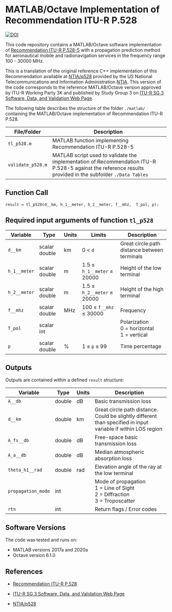 # MATLAB/Octave Implementation of Recommendation ITU-R P.528

[![DOI](https://zenodo.org/badge/463120412.svg)](https://zenodo.org/badge/latestdoi/463120412)


This code repository contains a MATLAB/Octave software implementation of  [Recommendation ITU-R P.528-5](https://www.itu.int/rec/R-REC-P.528/en) with a propagation prediction method for aeronautical mobile and radionavigation services in the frequency range 100 - 30000 MHz.  

This is a translation of the original reference C++ implementation of this Recommendation available at [NTIA/p528](https://github.com/NTIA/p528) provided by the US National Telecommunications and Information Administration [NTIA](https://www.ntia.gov). This version of the code corresponds to the reference MATLAB/Octave version approved by ITU-R Working Party 3K and published by Study Group 3 on [ITU-R SG 3 Software, Data, and Validation Web Page](https://www.itu.int/en/ITU-R/study-groups/rsg3/Pages/iono-tropo-spheric.aspx).

The following table describes the structure of the folder `./matlab/` containing the MATLAB/Octave implementation of Recommendation ITU-R P.528.

| File/Folder               | Description                                                         |
|----------------------------|---------------------------------------------------------------------|
|`tl_p528.m`                | MATLAB function implementing Recommendation ITU-R P.528-5          |
|`validate_p528.m`          | MATLAB script used to validate the implementation of Recommendation ITU-R P.528-5 against the reference results provided in the subfolder `./Data Tables`            |



## Function Call

~~~
result = tl_p528(d__km, h_1__meter, h_2__meter, f__mhz,  T_pol, p);
~~~


## Required input arguments of function `tl_p528`

| Variable          | Type   | Units | Limits       | Description  |
|-------------------|--------|-------|--------------|--------------|
| `d__km`               | scalar double | km   | 0 < `d`   | Great circle path distance between terminals  |
| `h_1__meter`      | scalar double | m    | 1.5 ≤ `h_1__meter` ≤ 20000 | Height of the low terminal |
| `h_2__meter`      | scalar double | m    | 1.5 ≤ `h_2__meter` ≤ 20000 | Height of the high terminal |
| `f__mhz`          | scalar double | MHz    | 100 ≤ `f__mhz` ≤ 30000   | Frequency|
| `T_pol`           | scalar int    |       |             |  Polarization <br> 0 = horizontal <br> 1 = vertical |
| `p`          | scalar double | %    | 1 ≤ `p` ≤ 99   | Time percentage|



 
## Outputs ##

Outputs are contained within a defined `result` structure:

| Variable   | Type   | Units | Description |
|------------|--------|-------|-------------|
| `A__db`    | double | dB    | Basic transmission loss |
| `d__km`	| double  |	km	|Great circle path distance. Could be slightly different than specified in input variable if within LOS region |
| `A_fs__db`    | double | dB    | Free-space basic transmission loss |
| `A_a__db`    | double | dB    | Median atmospheric absorption loss |
| `theta_h1__rad`    | double | rad    | Elevation angle of the ray at the low terminal|
| `propagation_mode`    | int |    | Mode of propagation <br>1 = Line of Sight<br> 2 = Diffraction<br> 3 = Troposcatter|
| `rtn`    | int |    | Return flags / Error codes|


## Software Versions
The code was tested and runs on:
* MATLAB versions 2017a and 2020a
* Octave version 6.1.0

## References

* [Recommendation ITU-R P.528](https://www.itu.int/rec/R-REC-P.528/en)

* [ITU-R SG 3 Software, Data, and Validation Web Page](https://www.itu.int/en/ITU-R/study-groups/rsg3/Pages/iono-tropo-spheric.aspx)

* [NTIA/p528](https://github.com/NTIA/p528) 


